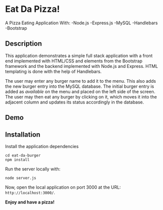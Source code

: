 # Eat Da Pizza!

A Pizza Eating Application With:
-Node.js
-Express.js
-MySQL
-Handlebars
-Bootstrap

## Description

This application demonstrates a simple full stack application with a front end implemented with HTML/CSS and elements from the Bootstrap framework and the backend implemented with Node.js and Express. HTML templating is done with the help of Handlebars.

The user may enter any burger name to add it to the menu. This also adds the new burger entry into the MySQL database. The initial burger entry is added as _available_ on the menu and placed on the left side of the screen. The user may then eat any burger by clicking on it, which moves it into the adjacent column and updates its status accordingly in the database.

## Demo

## Installation

Install the application dependencies

    cd eat-da-burger
    npm install

Run the server locally with:

    node server.js

Now, open the local application on port 3000 at the URL: `http://localhost:3000/`.

**Enjoy and have a pizza!**

